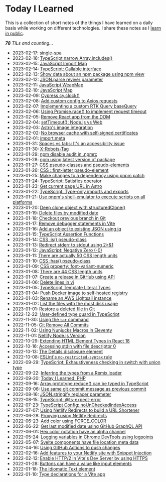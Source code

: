 # Today I Learned

This is a collection of short notes of the things I have learned on a daily basis while working on different technologies. I share these notes as I [learn in public](https://www.learninpublic.org/).

_**78** TILs and counting..._

- 2023-02-17: [single-spa](https://github.com/petermekhaeil/til/blob/master/./learnings/single-spa.md)
- 2023-02-16: [TypeScript narrow Array.includes()](https://github.com/petermekhaeil/til/blob/master/./learnings/ts-array-includes.md)
- 2023-02-15: [JavaScript Import Map](https://github.com/petermekhaeil/til/blob/master/./learnings/js-import-map.md)
- 2023-02-14: [TypeScript: Callable interface](https://github.com/petermekhaeil/til/blob/master/./learnings/ts-callable.md)
- 2023-02-13: [Show data about an npm package using npm view](https://github.com/petermekhaeil/til/blob/master/./learnings/npm-view.md)
- 2023-02-12: [JSON.parse reviver parameter](https://github.com/petermekhaeil/til/blob/master/./learnings/json-parse-reviver-parameter.md)
- 2023-02-11: [JavaScript WeapMap](https://github.com/petermekhaeil/til/blob/master/./learnings/js-weakmap.md)
- 2023-02-10: [JavaScript Map](https://github.com/petermekhaeil/til/blob/master/./learnings/js-map.md)
- 2023-02-09: [Cypress cy.clock()](https://github.com/petermekhaeil/til/blob/master/./learnings/cypress-clock.md)
- 2023-02-08: [Add custom config to Axios requests](https://github.com/petermekhaeil/til/blob/master/./learnings/axios-interceptors.md)
- 2023-02-07: [Implementing a custom RTK Query baseQuery](https://github.com/petermekhaeil/til/blob/master/./learnings/rtk-query-base-query.md)
- 2023-02-06: [Using Promise.race() to implement request timeout](https://github.com/petermekhaeil/til/blob/master/./learnings/js-promise-race.md)
- 2023-02-05: [Remove React app from the DOM](https://github.com/petermekhaeil/til/blob/master/./learnings/react-unmount-component-at-node.md)
- 2023-02-04: [setTimeout(): Node.js vs Web](https://github.com/petermekhaeil/til/blob/master/./learnings/settimeout-node-vs-web.md)
- 2023-02-03: [Astro's image integration](https://github.com/petermekhaeil/til/blob/master/./learnings/astro-image.md)
- 2023-02-02: [No browser cache with self-signed certificates](https://github.com/petermekhaeil/til/blob/master/./learnings/chrome-certificates.md)
- 2023-02-01: [import.meta](https://github.com/petermekhaeil/til/blob/master/./learnings/import-meta.md)
- 2023-01-31: [Spaces vs tabs: It's an accessibility issue](https://github.com/petermekhaeil/til/blob/master/./learnings/spaces-vs-tabs.md)
- 2023-01-30: [X-Robots-Tag](https://github.com/petermekhaeil/til/blob/master/./learnings/x-robots-tag.md)
- 2023-01-29: [npm disable audit in .npmrc](https://github.com/petermekhaeil/til/blob/master/./learnings/npm-audit.md)
- 2023-01-28: [ npm using latest version of package](https://github.com/petermekhaeil/til/blob/master/./learnings/npm-latest.md)
- 2023-01-27: [CSS pseudo-classes and pseudo-elements](https://github.com/petermekhaeil/til/blob/master/./learnings/css-pseudo-classes-elements.md)
- 2023-01-26: [CSS ::first-letter pseudo-element](https://github.com/petermekhaeil/til/blob/master/./learnings/css-first-letter.md)
- 2023-01-25: [Make changes to a dependency using pnpm patch](https://github.com/petermekhaeil/til/blob/master/./learnings/pnpm-patch.md)
- 2023-01-24: [TypeScript: Satisfies operator](https://github.com/petermekhaeil/til/blob/master/./learnings/ts-satisfies.md)
- 2023-01-23: [Get current page URL in Astro](https://github.com/petermekhaeil/til/blob/master/./learnings/astro-url.md)
- 2023-01-22: [TypeScript: Type-only imports and exports](https://github.com/petermekhaeil/til/blob/master/./learnings/ts-imports-not-used-as-values.md)
- 2023-01-21: [Use pnpm's shell-emulator to execute scripts on all platforms](https://github.com/petermekhaeil/til/blob/master/./learnings/pnpm-shell-emulator.md)
- 2023-01-20: [Deep clone object with structuredClone()](https://github.com/petermekhaeil/til/blob/master/./learnings/structured-clone.md)
- 2023-01-19: [Delete files by modified date](https://github.com/petermekhaeil/til/blob/master/./learnings/delete-files-by-modified-date.md)
- 2023-01-18: [Checkout previous branch in Git](https://github.com/petermekhaeil/til/blob/master/./learnings/git-checkout-previous-branch.md)
- 2023-01-17: [Remove debugger statements in Vite](https://github.com/petermekhaeil/til/blob/master/./learnings/vite-remove-console-debugger.md)
- 2023-01-16: [Add an object to existing JSON using jq](https://github.com/petermekhaeil/til/blob/master/./learnings/jq-append-json.md)
- 2023-01-15: [TypeScript Assertion Functions](https://github.com/petermekhaeil/til/blob/master/./learnings/ts-assertion-functions.md)
- 2023-01-14: [CSS :is() pseudo-class](https://github.com/petermekhaeil/til/blob/master/./learnings/css-is-pseudo-class.md)
- 2023-01-13: [Redirect stderr to stdout using 2>&1](https://github.com/petermekhaeil/til/blob/master/./learnings/file-descriptor-redirection.md)
- 2023-01-12: [JavaScript: Negative Zero (-0)](https://github.com/petermekhaeil/til/blob/master/./learnings/js-negative-zero.md)
- 2023-01-11: [There are actually 50 CSS length units](https://github.com/petermekhaeil/til/blob/master/./learnings/50-css-length-units.md)
- 2023-01-10: [CSS :has() pseudo-class](https://github.com/petermekhaeil/til/blob/master/./learnings/css-has-pseudo-class.md)
- 2023-01-09: [CSS property: font-variant-numeric](https://github.com/petermekhaeil/til/blob/master/./learnings/css-font-variant-numeric.md)
- 2023-01-08: [There are 44 CSS length units](https://github.com/petermekhaeil/til/blob/master/./learnings/44-css-length-units.md)
- 2023-01-07: [Create a release in GitHub using API](https://github.com/petermekhaeil/til/blob/master/./learnings/github-create-release.md)
- 2023-01-06: [Delete lines in vi](https://github.com/petermekhaeil/til/blob/master/./learnings/vi-delete-lines.md)
- 2023-01-05: [TypeScript Template Literal Types](https://github.com/petermekhaeil/til/blob/master/./learnings/ts-template-literal-types.md)
- 2023-01-04: [Push Docker image to self-hosted registry](https://github.com/petermekhaeil/til/blob/master/./learnings/docker-push-to-registry.md)
- 2023-01-03: [Rename an AWS Lightsail instance](https://github.com/petermekhaeil/til/blob/master/./learnings/rename-aws-lightsail-instance.md)
- 2023-01-02: [List the files with the most disk usage](https://github.com/petermekhaeil/til/blob/master/./learnings/disk-usage.md)
- 2023-01-01: [Restore a deleted file in Git](https://github.com/petermekhaeil/til/blob/master/./learnings/git-restore-deleted-file.md)
- 2022-12-22: [User-defined type guard in TypeScript](https://github.com/petermekhaeil/til/blob/master/./learnings/ts-user-defined-type-guard.md)
- 2022-11-30: [Using the `tar` command](https://github.com/petermekhaeil/til/blob/master/./learnings/tar-archive.md)
- 2022-11-05: [Git Remove All Commits](https://github.com/petermekhaeil/til/blob/master/./learnings/git-remove-all-commits.md)
- 2022-11-02: [Using Nunjucks Macros in Eleventy](https://github.com/petermekhaeil/til/blob/master/./learnings/nunjucks-macro-eleventy.md)
- 2022-11-01: [Netlify Node.js Version](https://github.com/petermekhaeil/til/blob/master/./learnings/netlify-node-version.md)
- 2022-10-29: [Extending HTML Element Types in React 18](https://github.com/petermekhaeil/til/blob/master/./learnings/ts-html-element-react-18.md)
- 2022-10-16: [Accessing stdin with file descriptor 0](https://github.com/petermekhaeil/til/blob/master/./learnings/node-file-descriptor-0.md)
- 2022-10-13: [The Details disclosure element](https://github.com/petermekhaeil/til/blob/master/./learnings/the-details-element.md)
- 2022-10-08: [ ESLint's `no-restricted-syntax` rule](https://github.com/petermekhaeil/til/blob/master/./learnings/eslint-no-restricted-syntax.md)
- 2022-09-29: [TypeScript: Exhaustiveness checking in switch with union type](https://github.com/petermekhaeil/til/blob/master/./learnings/ts-exhaustive-switch.md)
- 2022-09-22: [Inferring the types from a Remix loader](https://github.com/petermekhaeil/til/blob/master/./learnings/ts-remix-infer-loader.md)
- 2022-09-20: [Today I Learned: PHP](https://github.com/petermekhaeil/til/blob/master/./learnings/php.md)
- 2022-09-16: [Array.prototype.reduce() can be typed in TypeScript](https://github.com/petermekhaeil/til/blob/master/./learnings/ts-reduce-generic-type.md)
- 2022-09-06: [Use same git commit message as previous commit](https://github.com/petermekhaeil/til/blob/master/./learnings/git-commit-same-message.md)
- 2022-08-16: [JSON.stringify replacer parameter](https://github.com/petermekhaeil/til/blob/master/./learnings/json-stringify-replacer-parameter.md)
- 2022-08-15: [TypeScript: @ts-expect-error](https://github.com/petermekhaeil/til/blob/master/./learnings/ts-expect-error.md)
- 2022-07-23: [TypeScript Config: noUnCheckedIndexAccess](https://github.com/petermekhaeil/til/blob/master/./learnings/ts-config-no-unchecked-index-access.md)
- 2022-07-07: [Using Netlify Redirects to build a URL Shortener](https://github.com/petermekhaeil/til/blob/master/./learnings/using-netlify-redirects-to-build-a-url-shortener.md)
- 2022-06-28: [Proxying using Netlify Redirects](https://github.com/petermekhaeil/til/blob/master/./learnings/proxying-using-netlify-redirects.md)
- 2022-06-23: [Add color using FORCE_COLOR](https://github.com/petermekhaeil/til/blob/master/./learnings/add-color-using-force-color.md)
- 2022-06-22: [Get last modified date using GitHub GraphQL API](https://github.com/petermekhaeil/til/blob/master/./learnings/get-last-modified-date-using-github-graphql-api.md)
- 2022-06-01: [Hex color notation have an alpha channel](https://github.com/petermekhaeil/til/blob/master/./learnings/hex-color-notation-alpha-channel.md)
- 2022-05-24: [Logging variables in Chrome DevTools using logpoints](https://github.com/petermekhaeil/til/blob/master/./learnings/logging-variables-in-chrome-devtools.md)
- 2022-05-07: [Svelte components have file location meta data](https://github.com/petermekhaeil/til/blob/master/./learnings/svelte-components-have-file-location-meta-data.md)
- 2022-04-16: [Using GitHub Actions to push changes](https://github.com/petermekhaeil/til/blob/master/./learnings/using-github-actions-to-push-changes.md)
- 2022-02-16: [Add features to your Netlify site with Snippet Injection](https://github.com/petermekhaeil/til/blob/master/./learnings/add-features-to-your-netlify-site-with-snippet-injection.md)
- 2022-02-12: [Enable HTTP/2 in Vite's Dev Server by using HTTPS](https://github.com/petermekhaeil/til/blob/master/./learnings/enable-http2-in-vites-dev-server-by-using-https.md)
- 2022-01-28: [Buttons can have a value like input elements](https://github.com/petermekhaeil/til/blob/master/./learnings/buttons-can-have-a-value-like-input-elements.md)
- 2022-01-18: [The Idiomatic Text element](https://github.com/petermekhaeil/til/blob/master/./learnings/the-idiomatic-text-element.md)
- 2022-01-10: [Type declarations for a Vite app](https://github.com/petermekhaeil/til/blob/master/./learnings/type-declarations-for-a-vite-app.md)
